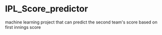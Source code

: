 # IPL_Score_predictor

machine learning project that can predict the second team's score based on first innings score 
